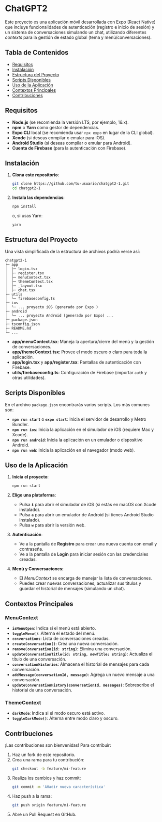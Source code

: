 # ChatGPT2

Este proyecto es una aplicación móvil desarrollada con [Expo](https://expo.dev/) (React Native) que incluye funcionalidades de autenticación (registro e inicio de sesión) y un sistema de conversaciones simulando un chat, utilizando diferentes *contexts* para la gestión de estado global (tema y menú/conversaciones).

## Tabla de Contenidos

- [Requisitos](#requisitos)
- [Instalación](#instalación)
- [Estructura del Proyecto](#estructura-del-proyecto)
- [Scripts Disponibles](#scripts-disponibles)
- [Uso de la Aplicación](#uso-de-la-aplicación)
- [Contextos Principales](#contextos-principales)
- [Contribuciones](#contribuciones)


## Requisitos

- **Node.js** (se recomienda la versión LTS, por ejemplo, 16.x).
- **npm** o **Yarn** como gestor de dependencias.
- **Expo CLI** local (se recomienda usar `npx expo` en lugar de la CLI global).
- **Xcode** (si deseas compilar o emular para iOS).
- **Android Studio** (si deseas compilar o emular para Android).
- **Cuenta de Firebase** (para la autenticación con Firebase).

## Instalación

1. **Clona este repositorio**:
   ```bash
   git clone https://github.com/tu-usuario/chatgpt2-1.git
   cd chatgpt2-1
   ```

2. **Instala las dependencias**:
   ```bash
   npm install
   ```
   o, si usas Yarn:
   ```bash
   yarn
   ```


## Estructura del Proyecto

Una vista simplificada de la estructura de archivos podría verse así:

```
chatgpt2-1
├─ app
│  ├─ login.tsx
│  ├─ register.tsx
│  ├─ menuContext.tsx
│  ├─ themeContext.tsx
│  ├─ _layout.tsx
│  ├─ chat.tsx
├─ utils
│  └─ firebaseconfig.ts
├─ ios
│  └─ ... proyecto iOS (generado por Expo )
├─ android
│  └─ ... proyecto Android (generado por Expo) ...
├─ package.json
├─ tsconfig.json
├─ README.md
└─ ...
```

- **app/menuContext.tsx**: Maneja la apertura/cierre del menú y la gestión de conversaciones.
- **app/themeContext.tsx**: Provee el modo oscuro o claro para toda la aplicación.
- **app/login.tsx** y **app/register.tsx**: Pantallas de autenticación con Firebase.
- **utils/firebaseconfig.ts**: Configuración de Firebase (importar `auth` y otras utilidades).

## Scripts Disponibles

En el archivo `package.json` encontrarás varios scripts. Los más comunes son:

- **`npm run start`** o **`expo start`**: Inicia el servidor de desarrollo y Metro Bundler.
- **`npm run ios`**: Inicia la aplicación en el simulador de iOS (requiere Mac y Xcode).
- **`npm run android`**: Inicia la aplicación en un emulador o dispositivo Android.
- **`npm run web`**: Inicia la aplicación en el navegador (modo web).

## Uso de la Aplicación

1. **Inicia el proyecto**:
   ```bash
   npm run start
   ```
2. **Elige una plataforma**:
   - Pulsa **`i`** para abrir el simulador de iOS (si estás en macOS con Xcode instalado).
   - Pulsa **`a`** para abrir un emulador de Android (si tienes Android Studio instalado).
   - Pulsa **`w`** para abrir la versión web.

3. **Autenticación**:
   - Ve a la pantalla de **Registro** para crear una nueva cuenta con email y contraseña.
   - Ve a la pantalla de **Login** para iniciar sesión con las credenciales creadas.

4. **Menú y Conversaciones**:
   - El *MenuContext* se encarga de manejar la lista de conversaciones.
   - Puedes crear nuevas conversaciones, actualizar sus títulos y guardar el historial de mensajes (simulando un chat).

## Contextos Principales

### MenuContext
- **`isMenuOpen`**: Indica si el menú está abierto.
- **`toggleMenu()`**: Alterna el estado del menú.
- **`conversations`**: Lista de conversaciones creadas.
- **`createConversation()`**: Crea una nueva conversación.
- **`removeConversation(id: string)`**: Elimina una conversación.
- **`updateConversationTitle(id: string, newTitle: string)`**: Actualiza el título de una conversación.
- **`conversationHistories`**: Almacena el historial de mensajes para cada conversación.
- **`addMessage(conversationId, message)`**: Agrega un nuevo mensaje a una conversación.
- **`updateConversationHistory(conversationId, messages)`**: Sobrescribe el historial de una conversación.

### ThemeContext
- **`darkMode`**: Indica si el modo oscuro está activo.
- **`toggleDarkMode()`**: Alterna entre modo claro y oscuro.

## Contribuciones

¡Las contribuciones son bienvenidas! Para contribuir:

1. Haz un fork de este repositorio.
2. Crea una rama para tu contribución:
   ```bash
   git checkout -b feature/mi-feature
   ```
3. Realiza los cambios y haz commit:
   ```bash
   git commit -m 'Añadir nueva característica'
   ```
4. Haz push a la rama:
   ```bash
   git push origin feature/mi-feature
   ```
5. Abre un Pull Request en GitHub.
